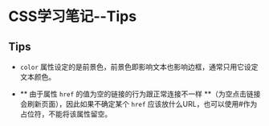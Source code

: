 # CSS学习笔记--Tips #

## Tips ##
* `color` 属性设定的是前景色，前景色即影响文本也影响边框，通常只用它设定文本颜色。

* ** 由于属性 `href` 的值为空的链接的行为跟正常连接不一样 **（为空点击链接会刷新页面），因此如果不确定某个 `href` 应该放什么URL，也可以使用#作为占位符，不能将该属性留空。

